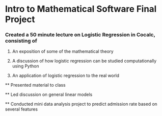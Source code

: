 # Intro to Mathematical Software Final Project


### Created a 50 minute lecture on Logistic Regression in Cocalc, consisting of

1. An exposition of some of the mathematical theory

2. A discussion of how logistic regression can be studied computationally using Python

3. An application of logistic regression to the real world

** Presented material to class

** Led discussion on general linear models 

** Conducted mini data analysis project to predict admission rate based on several features 
